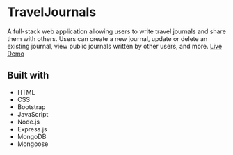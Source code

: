 # TravelJournals

A full-stack web application allowing users to write travel journals and share them with others. Users can create a new journal, update or delete an existing journal, view public journals written by other users, and more. [Live Demo](https://secret-ocean-26738.herokuapp.com/)

## Built with

- HTML
- CSS
- Bootstrap
- JavaScript
- Node.js
- Express.js
- MongoDB
- Mongoose
